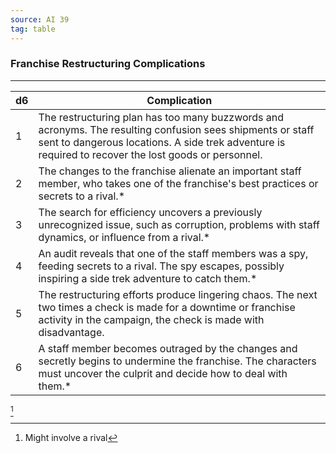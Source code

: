 ```yaml
---
source: AI 39
tag: table
---
```


### Franchise Restructuring Complications
---
|d6|Complication|
|----|------------|
|1|The restructuring plan has too many buzzwords and acronyms. The resulting confusion sees shipments or staff sent to dangerous locations. A side trek adventure is required to recover the lost goods or personnel.|
|2|The changes to the franchise alienate an important staff member, who takes one of the franchise's best practices or secrets to a rival.* |
|3|The search for efficiency uncovers a previously unrecognized issue, such as corruption, problems with staff dynamics, or influence from a rival.* |
|4|An audit reveals that one of the staff members was a spy, feeding secrets to a rival. The spy escapes, possibly inspiring a side trek adventure to catch them.* |
|5|The restructuring efforts produce lingering chaos. The next two times a check is made for a downtime or franchise activity in the campaign, the check is made with disadvantage.|
|6|A staff member becomes outraged by the changes and secretly begins to undermine the franchise. The characters must uncover the culprit and decide how to deal with them.* |
[^1] 

[^1]: Might involve a rival
